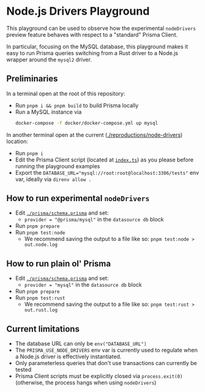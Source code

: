 # Node.js Drivers Playground

This playground can be used to observe how the experimental `nodeDrivers` preview feature behaves with respect to a "standard" Prisma Client.

In particular, focusing on the MySQL database, this playground makes it easy to run Prisma queries switching from a Rust driver to a Node.js wrapper around the `mysql2` driver.

## Preliminaries

In a terminal open at the root of this repository:

- Run `pnpm i && pnpm build` to build Prisma locally
- Run a MySQL instance via
  ```sh
  docker-compose -f docker/docker-compose.yml up mysql
  ```

In another terminal open at the current ([./reproductions/node-drivers](./)) location:

- Run `pnpm i`
- Edit the Prisma Client script (located at [`index.ts`](./index.ts)) as you please before running the playground examples
- Export the `DATABASE_URL="mysql://root:root@localhost:3306/tests"` env var, ideally via `direnv allow .`

## How to run experimental `nodeDrivers`

- Edit [`./prisma/schema.prisma`](./prisma/schema.prisma) and set:
  - `provider = "@prisma/mysql"` in the `datasource db` block
- Run `pnpm prepare`
- Run `pnpm test:node`
  - We recommend saving the output to a file like so: `pnpm test:node > out.node.log`

## How to run plain ol' Prisma

- Edit [`./prisma/schema.prisma`](./prisma/schema.prisma) and set:
  - `provider = "mysql"` in the `datasource db` block
- Run `pnpm prepare`
- Run `pnpm test:rust`
  - We recommend saving the output to a file like so: `pnpm test:rust > out.rust.log`

## Current limitations

- The database URL can only be `env("DATABASE_URL")`
- The `PRISMA_USE_NODE_DRIVERS` env var is currently used to regulate when a Node.js driver is effectively instantiated.
- Only parameterless queries that don't use transactions can currently be tested
- Prisma Client scripts must be explicitly closed via `process.exit(0)` (otherwise, the process hangs when using `nodeDrivers`)
